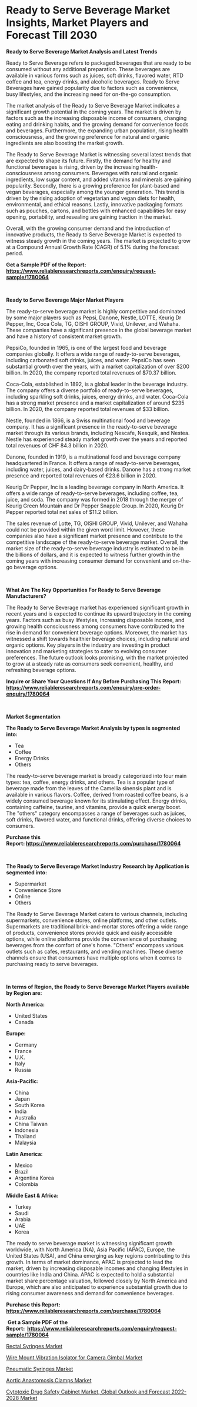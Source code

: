 <p><h1>Ready to Serve Beverage Market Insights, Market Players and Forecast Till 2030</h1></p><p><strong>Ready to Serve Beverage Market Analysis and Latest Trends</strong></p>
<p><p>Ready to Serve Beverage refers to packaged beverages that are ready to be consumed without any additional preparation. These beverages are available in various forms such as juices, soft drinks, flavored water, RTD coffee and tea, energy drinks, and alcoholic beverages. Ready to Serve Beverages have gained popularity due to factors such as convenience, busy lifestyles, and the increasing need for on-the-go consumption.</p><p>The market analysis of the Ready to Serve Beverage Market indicates a significant growth potential in the coming years. The market is driven by factors such as the increasing disposable income of consumers, changing eating and drinking habits, and the growing demand for convenience foods and beverages. Furthermore, the expanding urban population, rising health consciousness, and the growing preference for natural and organic ingredients are also boosting the market growth.</p><p>The Ready to Serve Beverage Market is witnessing several latest trends that are expected to shape its future. Firstly, the demand for healthy and functional beverages is rising, driven by the increasing health-consciousness among consumers. Beverages with natural and organic ingredients, low sugar content, and added vitamins and minerals are gaining popularity. Secondly, there is a growing preference for plant-based and vegan beverages, especially among the younger generation. This trend is driven by the rising adoption of vegetarian and vegan diets for health, environmental, and ethical reasons. Lastly, innovative packaging formats such as pouches, cartons, and bottles with enhanced capabilities for easy opening, portability, and resealing are gaining traction in the market.</p><p>Overall, with the growing consumer demand and the introduction of innovative products, the Ready to Serve Beverage Market is expected to witness steady growth in the coming years. The market is projected to grow at a Compound Annual Growth Rate (CAGR) of 5.1% during the forecast period.</p></p>
<p><strong>Get a Sample PDF of the Report:&nbsp; <a href="https://www.reliableresearchreports.com/enquiry/request-sample/1780064">https://www.reliableresearchreports.com/enquiry/request-sample/1780064</a></strong></p>
<p>&nbsp;</p>
<p><strong>Ready to Serve Beverage Major Market Players</strong></p>
<p><p>The ready-to-serve beverage market is highly competitive and dominated by some major players such as Pepsi, Danone, Nestle, LOTTE, Keurig Dr Pepper, Inc, Coca Cola, TG, OISHI GROUP, Vivid, Unilever, and Wahaha. These companies have a significant presence in the global beverage market and have a history of consistent market growth.</p><p>PepsiCo, founded in 1965, is one of the largest food and beverage companies globally. It offers a wide range of ready-to-serve beverages, including carbonated soft drinks, juices, and water. PepsiCo has seen substantial growth over the years, with a market capitalization of over $200 billion. In 2020, the company reported total revenues of $70.37 billion.</p><p>Coca-Cola, established in 1892, is a global leader in the beverage industry. The company offers a diverse portfolio of ready-to-serve beverages, including sparkling soft drinks, juices, energy drinks, and water. Coca-Cola has a strong market presence and a market capitalization of around $235 billion. In 2020, the company reported total revenues of $33 billion.</p><p>Nestle, founded in 1866, is a Swiss multinational food and beverage company. It has a significant presence in the ready-to-serve beverage market through its various brands, including Nescafe, Nesquik, and Nestea. Nestle has experienced steady market growth over the years and reported total revenues of CHF 84.3 billion in 2020.</p><p>Danone, founded in 1919, is a multinational food and beverage company headquartered in France. It offers a range of ready-to-serve beverages, including water, juices, and dairy-based drinks. Danone has a strong market presence and reported total revenues of €23.6 billion in 2020.</p><p>Keurig Dr Pepper, Inc is a leading beverage company in North America. It offers a wide range of ready-to-serve beverages, including coffee, tea, juice, and soda. The company was formed in 2018 through the merger of Keurig Green Mountain and Dr Pepper Snapple Group. In 2020, Keurig Dr Pepper reported total net sales of $11.2 billion.</p><p>The sales revenue of Lotte, TG, OISHI GROUP, Vivid, Unilever, and Wahaha could not be provided within the given word limit. However, these companies also have a significant market presence and contribute to the competitive landscape of the ready-to-serve beverage market. Overall, the market size of the ready-to-serve beverage industry is estimated to be in the billions of dollars, and it is expected to witness further growth in the coming years with increasing consumer demand for convenient and on-the-go beverage options.</p></p>
<p>&nbsp;</p>
<p><strong>What Are The Key Opportunities For Ready to Serve Beverage Manufacturers?</strong></p>
<p><p>The Ready to Serve Beverage market has experienced significant growth in recent years and is expected to continue its upward trajectory in the coming years. Factors such as busy lifestyles, increasing disposable income, and growing health consciousness among consumers have contributed to the rise in demand for convenient beverage options. Moreover, the market has witnessed a shift towards healthier beverage choices, including natural and organic options. Key players in the industry are investing in product innovation and marketing strategies to cater to evolving consumer preferences. The future outlook looks promising, with the market projected to grow at a steady rate as consumers seek convenient, healthy, and refreshing beverage options.</p></p>
<p><strong>Inquire or Share Your Questions If Any Before Purchasing This Report: <a href="https://www.reliableresearchreports.com/enquiry/pre-order-enquiry/1780064">https://www.reliableresearchreports.com/enquiry/pre-order-enquiry/1780064</a></strong></p>
<p>&nbsp;</p>
<p><strong>Market Segmentation</strong></p>
<p><strong>The Ready to Serve Beverage Market Analysis by types is segmented into:</strong></p>
<p><ul><li>Tea</li><li>Coffee</li><li>Energy Drinks</li><li>Others</li></ul></p>
<p><p>The ready-to-serve beverage market is broadly categorized into four main types: tea, coffee, energy drinks, and others. Tea is a popular type of beverage made from the leaves of the Camellia sinensis plant and is available in various flavors. Coffee, derived from roasted coffee beans, is a widely consumed beverage known for its stimulating effect. Energy drinks, containing caffeine, taurine, and vitamins, provide a quick energy boost. The "others" category encompasses a range of beverages such as juices, soft drinks, flavored water, and functional drinks, offering diverse choices to consumers.</p></p>
<p><strong>Purchase this Report:&nbsp;<a href="https://www.reliableresearchreports.com/purchase/1780064">https://www.reliableresearchreports.com/purchase/1780064</a></strong></p>
<p>&nbsp;</p>
<p><strong>The Ready to Serve Beverage Market Industry Research by Application is segmented into:</strong></p>
<p><ul><li>Supermarket</li><li>Convenience Store</li><li>Online</li><li>Others</li></ul></p>
<p><p>The Ready to Serve Beverage Market caters to various channels, including supermarkets, convenience stores, online platforms, and other outlets. Supermarkets are traditional brick-and-mortar stores offering a wide range of products, convenience stores provide quick and easily accessible options, while online platforms provide the convenience of purchasing beverages from the comfort of one's home. "Others" encompass various outlets such as cafes, restaurants, and vending machines. These diverse channels ensure that consumers have multiple options when it comes to purchasing ready to serve beverages.</p></p>
<p>&nbsp;</p>
<p><strong>In terms of Region, the Ready to Serve Beverage Market Players available by Region are:</strong></p>
<p>
    <p> <strong> North America: </strong>
        <ul>
            <li>United States</li>
            <li>Canada</li>
        </ul>
        </p> 
    <p> <strong> Europe: </strong>
        <ul>
            <li>Germany</li>
            <li>France</li>
            <li>U.K.</li>
            <li>Italy</li>
            <li>Russia</li>
        </ul>
        </p> 
    <p> <strong> Asia-Pacific: </strong>
        <ul>
            <li>China</li>
            <li>Japan</li>
            <li>South Korea</li>
            <li>India</li>
            <li>Australia</li>
            <li>China Taiwan</li>
            <li>Indonesia</li>
            <li>Thailand</li>
            <li>Malaysia</li>
        </ul>
        </p> 
    <p> <strong> Latin America: </strong>
        <ul>
            <li>Mexico</li>
            <li>Brazil</li>
            <li>Argentina Korea</li>
            <li>Colombia</li>
        </ul>
        </p> 
    <p> <strong> Middle East & Africa: </strong>
        <ul>
            <li>Turkey</li>
            <li>Saudi</li>
            <li>Arabia</li>
            <li>UAE</li>
            <li>Korea</li>
        </ul>
    </p>
    </p>
<p><p>The ready to serve beverage market is witnessing significant growth worldwide, with North America (NA), Asia Pacific (APAC), Europe, the United States (USA), and China emerging as key regions contributing to this growth. In terms of market dominance, APAC is projected to lead the market, driven by increasing disposable incomes and changing lifestyles in countries like India and China. APAC is expected to hold a substantial market share percentage valuation, followed closely by North America and Europe, which are also anticipated to experience substantial growth due to rising consumer awareness and demand for convenience beverages.</p></p>
<p><strong>Purchase this Report: <a href="https://www.reliableresearchreports.com/purchase/1780064">https://www.reliableresearchreports.com/purchase/1780064</a></strong></p>
<p>&nbsp;<strong>Get a Sample PDF of the Report:&nbsp;&nbsp;<a href="https://www.reliableresearchreports.com/enquiry/request-sample/1780064">https://www.reliableresearchreports.com/enquiry/request-sample/1780064</a></strong></p>
<p><strong></strong></p>
<p><p><a href="https://www.linkedin.com/pulse/rectal-syringes-market-size-2023-2030-global-industrial-gsewe/">Rectal Syringes Market</a></p><p><a href="https://github.com/rexevange/Market-Research-Report-List-1/blob/main/wire-mount-vibration-isolator-for-camera-gimbal-market.md">Wire Mount Vibration Isolator for Camera Gimbal Market</a></p><p><a href="https://www.linkedin.com/pulse/pneumatic-syringes-market-size-share-amp-trends-analysis-qylje/">Pneumatic Syringes Market</a></p><p><a href="https://github.com/lilstefpacute/Market-Research-Report-List-1/blob/main/aortic-anastomosis-clamps-market.md">Aortic Anastomosis Clamps Market</a></p><p><a href="https://medium.com/@bank.build.unity/cytotoxic-drug-safety-cabinet-market-global-outlook-and-forecast-2022-2028-market-size-market-a5f4838502c2">Cytotoxic Drug Safety Cabinet Market, Global Outlook and Forecast 2022-2028 Market</a></p></p>